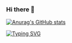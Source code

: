 ### Hi there 👋

[![Anurag's GitHub stats](https://github-readme-stats.vercel.app/api?username=oshinoOugi)](https://github.com/anuraghazra/github-readme-stats)

[![Typing SVG](https://readme-typing-svg.demolab.com/?lines=console.log('Hello+World+!') )](https://git.io/typing-svg)

<!--
**oshinoOugi/oshinoOugi** is a ✨ _special_ ✨ repository because its `README.md` (this file) appears on your GitHub profile.

Here are some ideas to get you started:

- 🔭 I’m currently working on ...
- 🌱 I’m currently learning ...
- 👯 I’m looking to collaborate on ...
- 🤔 I’m looking for help with ...
- 💬 Ask me about ...
- 📫 How to reach me: ...
- 😄 Pronouns: ...
- ⚡ Fun fact: ...
-->
